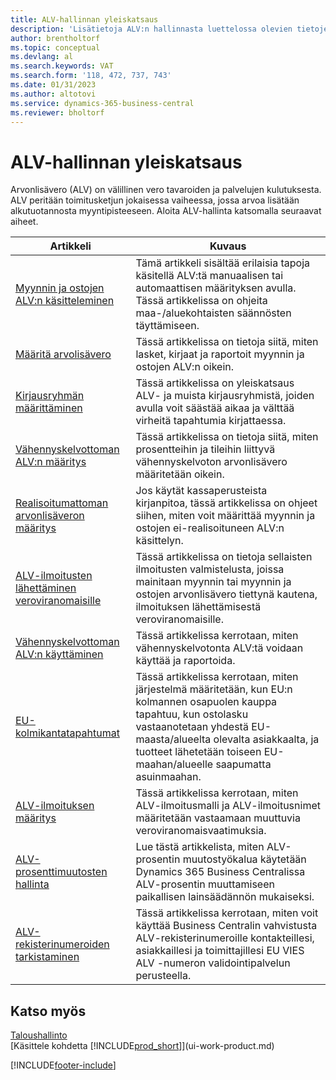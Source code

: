 ```yaml
---
title: ALV-hallinnan yleiskatsaus
description: 'Lisätietoja ALV:n hallinnasta luettelossa olevien tietojen ja resurssien avulla.'
author: brentholtorf
ms.topic: conceptual
ms.devlang: al
ms.search.keywords: VAT
ms.search.form: '118, 472, 737, 743'
ms.date: 01/31/2023
ms.author: altotovi
ms.service: dynamics-365-business-central
ms.reviewer: bholtorf
---
```

# <a name="vat-management-overview"></a>ALV-hallinnan yleiskatsaus
Arvonlisävero (ALV) on välillinen vero tavaroiden ja palvelujen kulutuksesta. ALV peritään toimitusketjun jokaisessa vaiheessa, jossa arvoa lisätään alkutuotannosta myyntipisteeseen. Aloita ALV-hallinta katsomalla seuraavat aiheet.  

|  Artikkeli  |  Kuvaus  |  
|--------|--------------|  
| [Myynnin ja ostojen ALV:n käsitteleminen](finance-work-with-vat.md) | Tämä artikkeli sisältää erilaisia tapoja käsitellä ALV:tä manuaalisen tai automaattisen määrityksen avulla. Tässä artikkelissa on ohjeita maa-/aluekohtaisten säännösten täyttämiseen.|
| [Määritä arvolisävero](finance-setup-vat.md) | Tässä artikkelissa on tietoja siitä, miten lasket, kirjaat ja raportoit myynnin ja ostojen ALV:n oikein.|
| [Kirjausryhmän määrittäminen](finance-posting-groups.md#tax-posting-groups) | Tässä artikkelissa on yleiskatsaus ALV- ja muista kirjausryhmistä, joiden avulla voit säästää aikaa ja välttää virheitä tapahtumia kirjattaessa.|
| [Vähennyskelvottoman ALV:n määritys](finance-setup-nondeductible-vat.md) | Tässä artikkelissa on tietoja siitä, miten prosentteihin ja tileihin liittyvä vähennyskelvoton arvonlisävero määritetään oikein.|
| [Realisoitumattoman arvonlisäveron määritys](finance-setup-unrealized-vat.md) | Jos käytät kassaperusteista kirjanpitoa, tässä artikkelissa on ohjeet siihen, miten voit määrittää myynnin ja ostojen ei-realisoituneen ALV:n käsittelyn.|
| [ALV-ilmoitusten lähettäminen veroviranomaisille](finance-how-report-vat.md) | Tässä artikkelissa on tietoja sellaisten ilmoitusten valmistelusta, joissa mainitaan myynnin tai myynnin ja ostojen arvonlisävero tiettynä kautena, ilmoituksen lähettämisestä veroviranomaisille.|
| [Vähennyskelvottoman ALV:n käyttäminen](finance-how-use-non-deductible-vat.md) | Tässä artikkelissa kerrotaan, miten vähennyskelvotonta ALV:tä voidaan käyttää ja raportoida.| 
| [EU-kolmikantatapahtumat](finance-how-to-eu3party-trade-purchase.md) | Tässä artikkelissa kerrotaan, miten järjestelmä määritetään, kun EU:n kolmannen osapuolen kauppa tapahtuu, kun ostolasku vastaanotetaan yhdestä EU-maasta/alueelta olevalta asiakkaalta, ja tuotteet lähetetään toiseen EU-maahan/alueelle saapumatta asuinmaahan.|  
| [ALV-ilmoituksen määritys](finance-how-setup-vat-statement.md) | Tässä artikkelissa kerrotaan, miten ALV-ilmoitusmalli ja ALV-ilmoitusnimet määritetään vastaamaan muuttuvia veroviranomaisvaatimuksia.|
| [ALV-prosenttimuutosten hallinta](finance-how-use-vat-rate-change-tool.md) | Lue tästä artikkelista, miten ALV-prosentin muutostyökalua käytetään Dynamics 365 Business Centralissa ALV-prosentin muuttamiseen paikallisen lainsäädännön mukaiseksi.|
| [ALV-rekisterinumeroiden tarkistaminen](finance-how-validate-vat-registration-number.md) | Tässä artikkelissa kerrotaan, miten voit käyttää Business Centralin vahvistusta ALV-rekisterinumeroille kontakteillesi, asiakkaillesi ja toimittajillesi EU VIES ALV -numeron validointipalvelun perusteella.|


## <a name="see-also"></a>Katso myös
[Taloushallinto](finance.md)  
[Käsittele kohdetta [!INCLUDE[prod_short](includes/prod_short.md)]](ui-work-product.md)


[!INCLUDE[footer-include](includes/footer-banner.md)]
